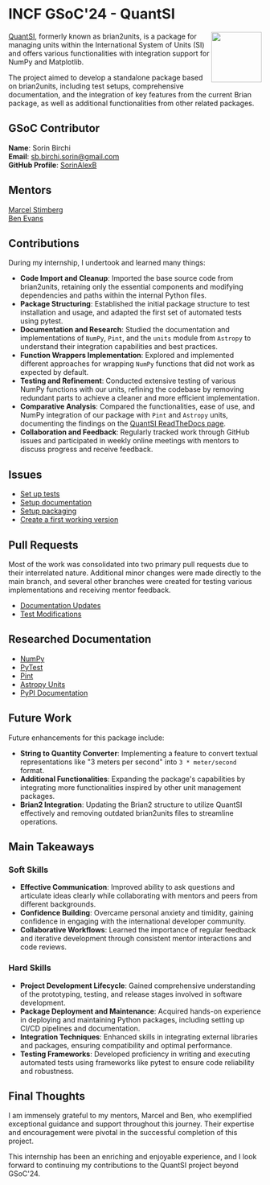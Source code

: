 # INCF GSoC'24 - QuantSI
<img width="100px" src="https://summerofcode.withgoogle.com/assets/media/gsoc-generic-badge.svg" align="right"/>

[QuantSI](https://github.com/brian-team/QuantSI), formerly known as brian2units, is a package for managing units within the International System of Units (SI) and offers various functionalities with integration support for NumPy and Matplotlib.

The project aimed to develop a standalone package based on brian2units, including test setups, comprehensive documentation, and the integration of key features from the current Brian package, as well as additional functionalities from other related packages.

## GSoC Contributor

**Name**: Sorin Birchi  
**Email**: <sb.birchi.sorin@gmail.com>  
**GitHub Profile**: [SorinAlexB](https://github.com/SorinAlexB)

## Mentors

[Marcel Stimberg](https://github.com/mstimberg)  
[Ben Evans](https://github.com/bdevans)

## Contributions

During my internship, I undertook and learned many things:

- **Code Import and Cleanup**: Imported the base source code from brian2units, retaining only the essential components and modifying dependencies and paths within the internal Python files.
- **Package Structuring**: Established the initial package structure to test installation and usage, and adapted the first set of automated tests using pytest.
- **Documentation and Research**: Studied the documentation and implementations of `NumPy`, `Pint`, and the `units` module from `Astropy` to understand their integration capabilities and best practices.
- **Function Wrappers Implementation**: Explored and implemented different approaches for wrapping `NumPy` functions that did not work as expected by default.
- **Testing and Refinement**: Conducted extensive testing of various NumPy functions with our units, refining the codebase by removing redundant parts to achieve a cleaner and more efficient implementation.
- **Comparative Analysis**: Compared the functionalities, ease of use, and NumPy integration of our package with `Pint` and `Astropy` units, documenting the findings on the [QuantSI ReadTheDocs page](https://quantsi.readthedocs.io/en/latest/).
- **Collaboration and Feedback**: Regularly tracked work through GitHub issues and participated in weekly online meetings with mentors to discuss progress and receive feedback.

## Issues

- [Set up tests](https://github.com/brian-team/QuantSI/issues/1)
- [Setup documentation](https://github.com/brian-team/QuantSI/issues/2)
- [Setup packaging](https://github.com/brian-team/QuantSI/issues/3)
- [Create a first working version](https://github.com/brian-team/QuantSI/issues/4)

## Pull Requests

Most of the work was consolidated into two primary pull requests due to their interrelated nature. Additional minor changes were made directly to the main branch, and several other branches were created for testing various implementations and receiving mentor feedback.

- [Documentation Updates](https://github.com/brian-team/QuantSI/pull/5)
- [Test Modifications](https://github.com/brian-team/QuantSI/pull/6)

## Researched Documentation

- [NumPy](https://numpy.org/)
- [PyTest](https://docs.pytest.org/en/stable/)
- [Pint](https://pint.readthedocs.io/en/stable/)
- [Astropy Units](https://docs.astropy.org/en/stable/units/)
- [PyPI Documentation](https://docs.pypi.org/trusted-publishers/creating-a-project-through-oidc/)

## Future Work

Future enhancements for this package include:

- **String to Quantity Converter**: Implementing a feature to convert textual representations like "3 meters per second" into `3 * meter/second` format.
- **Additional Functionalities**: Expanding the package's capabilities by integrating more functionalities inspired by other unit management packages.
- **Brian2 Integration**: Updating the Brian2 structure to utilize QuantSI effectively and removing outdated brian2units files to streamline operations.

## Main Takeaways

### Soft Skills

- **Effective Communication**: Improved ability to ask questions and articulate ideas clearly while collaborating with mentors and peers from different backgrounds.
- **Confidence Building**: Overcame personal anxiety and timidity, gaining confidence in engaging with the international developer community.
- **Collaborative Workflows**: Learned the importance of regular feedback and iterative development through consistent mentor interactions and code reviews.

### Hard Skills

- **Project Development Lifecycle**: Gained comprehensive understanding of the prototyping, testing, and release stages involved in software development.
- **Package Deployment and Maintenance**: Acquired hands-on experience in deploying and maintaining Python packages, including setting up CI/CD pipelines and documentation.
- **Integration Techniques**: Enhanced skills in integrating external libraries and packages, ensuring compatibility and optimal performance.
- **Testing Frameworks**: Developed proficiency in writing and executing automated tests using frameworks like pytest to ensure code reliability and robustness.

## Final Thoughts

I am immensely grateful to my mentors, Marcel and Ben, who exemplified exceptional guidance and support throughout this journey. Their expertise and encouragement were pivotal in the successful completion of this project.

This internship has been an enriching and enjoyable experience, and I look forward to continuing my contributions to the QuantSI project beyond GSoC'24.
